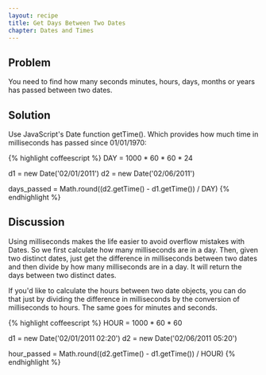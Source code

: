 ```yaml
---
layout: recipe
title: Get Days Between Two Dates
chapter: Dates and Times
---
```

## Problem

You need to find how many seconds minutes, hours, days, months or years has passed between two dates.

## Solution

Use JavaScript's Date function  getTime(). Which provides how much time in milliseconds has passed since 01/01/1970:

{% highlight coffeescript %}
DAY = 1000 * 60 * 60  * 24

d1 = new Date('02/01/2011')
d2 = new Date('02/06/2011')

days_passed = Math.round((d2.getTime() - d1.getTime()) / DAY)
{% endhighlight %}

## Discussion

Using milliseconds makes the life easier to avoid overflow mistakes with Dates. So we first calculate how many milliseconds are in a day.
Then, given two distinct dates, just get the difference in milliseconds between two dates and then divide by how many milliseconds are in a day. It will return the days between two distinct dates.

If you'd like to calculate the hours between two date objects, you can do that just by dividing the difference in milliseconds by the conversion of milliseconds to hours. The same goes for minutes and seconds.

{% highlight coffeescript %}
HOUR = 1000 * 60 * 60

d1 = new Date('02/01/2011 02:20')
d2 = new Date('02/06/2011 05:20')

hour_passed = Math.round((d2.getTime() - d1.getTime()) / HOUR)
{% endhighlight %}
